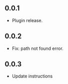 ## 0.0.1

* Plugin release.

## 0.0.2

* Fix: path not found error.

## 0.0.3

* Update instructions
